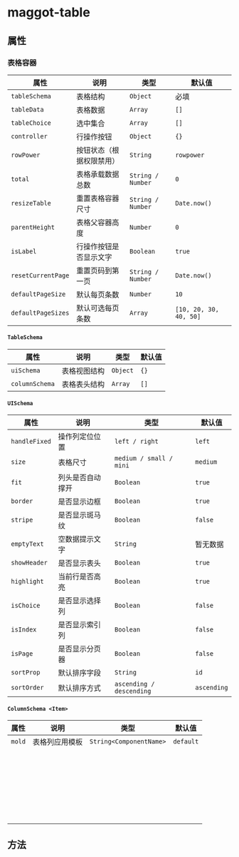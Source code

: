 # maggot-table

## 属性

### 表格容器

| 属性               | 说明                     | 类型              | 默认值                 |
| ------------------ | ------------------------ | ----------------- | ---------------------- |
| `tableSchema`      | 表格结构                 | `Object`          | 必填                   |
| `tableData`        | 表格数据                 | `Array`           | `[]`                   |
| `tableChoice`      | 选中集合                 | `Array`           | `[]`                   |
| `controller`       | 行操作按钮               | `Object`          | `{}`                   |
| `rowPower`         | 按钮状态（根据权限禁用） | `String`          | `rowpower`             |
| `total`            | 表格承载数据总数         | `String / Number` | `0`                    |
| `resizeTable`      | 重置表格容器尺寸         | `String / Number` | `Date.now()`           |
| `parentHeight`     | 表格父容器高度           | `Number`          | `0`                    |
| `isLabel`          | 行操作按钮是否显示文字   | `Boolean`         | `true`                 |
| `resetCurrentPage` | 重置页码到第一页         | `String / Number` | `Date.now()`           |
| `defaultPageSize`  | 默认每页条数             | `Number`          | `10`                   |
| `defaultPageSizes` | 默认可选每页条数         | `Array`           | `[10, 20, 30, 40, 50]` |

#### `TableSchema`

| 属性           | 说明         | 类型     | 默认值 |
| -------------- | ------------ | -------- | ------ |
| `uiSchema`     | 表格视图结构 | `Object` | `{}`   |
| `columnSchema` | 表格表头结构 | `Array`  | `[]`   |

#### `UISchema`

| 属性          | 说明             | 类型                     | 默认值      |
| ------------- | ---------------- | ------------------------ | ----------- |
| `handleFixed` | 操作列定位位置   | `left / right`           | `left`      |
| `size`        | 表格尺寸         | `medium / small / mini`  | `medium`    |
| `fit`         | 列头是否自动撑开 | `Boolean`                | `true`      |
| `border`      | 是否显示边框     | `Boolean`                | `true`      |
| `stripe`      | 是否显示斑马纹   | `Boolean`                | `false`     |
| `emptyText`   | 空数据提示文字   | `String`                 | 暂无数据    |
| `showHeader`  | 是否显示表头     | `Boolean`                | `true`      |
| `highlight`   | 当前行是否高亮   | `Boolean`                | `true`      |
| `isChoice`    | 是否显示选择列   | `Boolean`                | `false`     |
| `isIndex`     | 是否显示索引列   | `Boolean`                | `false`     |
| `isPage`      | 是否显示分页器   | `Boolean`                | `false`     |
| `sortProp`    | 默认排序字段     | `String`                 | `id`        |
| `sortOrder`   | 默认排序方式     | `ascending / descending` | `ascending` |

#### `ColumnSchema <Item>`

| 属性   | 说明           | 类型                    | 默认值    |
| ------ | -------------- | ----------------------- | --------- |
| `mold` | 表格列应用模板 | `String<ComponentName>` | `default` |
|        |                |                         |           |
|        |                |                         |           |
|        |                |                         |           |
|        |                |                         |           |
|        |                |                         |           |
|        |                |                         |           |
|        |                |                         |           |
|        |                |                         |           |
|        |                |                         |           |
|        |                |                         |           |
|        |                |                         |           |
|        |                |                         |           |
|        |                |                         |           |
|        |                |                         |           |
|        |                |                         |           |
|        |                |                         |           |
|        |                |                         |           |
|        |                |                         |           |
|        |                |                         |           |
|        |                |                         |           |
|        |                |                         |           |
|        |                |                         |           |
|        |                |                         |           |
|        |                |                         |           |
|        |                |                         |           |
|        |                |                         |           |
|        |                |                         |           |
|        |                |                         |           |



## 方法
